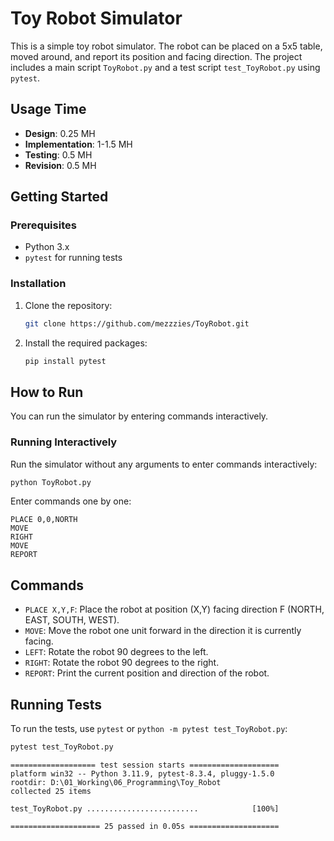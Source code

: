 # Toy Robot Simulator

This is a simple toy robot simulator. The robot can be placed on a 5x5 table, moved around, and report its position and facing direction. The project includes a main script `ToyRobot.py` and a test script `test_ToyRobot.py` using `pytest`.

## Usage Time

- **Design**: 0.25 MH
- **Implementation**: 1-1.5 MH
- **Testing**: 0.5 MH
- **Revision**: 0.5 MH

## Getting Started

### Prerequisites

- Python 3.x
- `pytest` for running tests

### Installation

1. Clone the repository:
   ```sh
   git clone https://github.com/mezzzies/ToyRobot.git
   ```

2. Install the required packages:
   ```sh
   pip install pytest
   ```

## How to Run

You can run the simulator by entering commands interactively.

### Running Interactively

Run the simulator without any arguments to enter commands interactively:

```sh
python ToyRobot.py
```

Enter commands one by one:

```
PLACE 0,0,NORTH
MOVE
RIGHT
MOVE
REPORT
```

## Commands

- `PLACE X,Y,F`: Place the robot at position (X,Y) facing direction F (NORTH, EAST, SOUTH, WEST).
- `MOVE`: Move the robot one unit forward in the direction it is currently facing.
- `LEFT`: Rotate the robot 90 degrees to the left.
- `RIGHT`: Rotate the robot 90 degrees to the right.
- `REPORT`: Print the current position and direction of the robot.

## Running Tests

To run the tests, use `pytest` or `python -m pytest test_ToyRobot.py`:

```sh
pytest test_ToyRobot.py
```

```
=================== test session starts ====================
platform win32 -- Python 3.11.9, pytest-8.3.4, pluggy-1.5.0
rootdir: D:\01_Working\06_Programming\Toy_Robot
collected 25 items

test_ToyRobot.py .........................            [100%]

==================== 25 passed in 0.05s ====================
```
